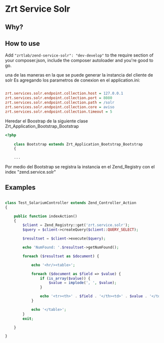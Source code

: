 Zrt Service Solr
================


## Why?

## How to use

Add `"zrtlab/zend-service-solr": "dev-develop"` to the require section of your composer.json, include the composer autoloader and you're good to go.

una de las maneras en la que se puede generar la instancia  del cliente de solr
Es agregando los parametros de conexion en el application.ini:

```ini

zrt.services.solr.endpoint.collection.host = 127.0.0.1
zrt.services.solr.endpoint.collection.port = 8080
zrt.services.solr.endpoint.collection.path = /solr
zrt.services.solr.endpoint.collection.core = aviso
zrt.services.solr.endpoint.collection.timeout = 5

```

Heredar el Boostrap de la siguiente clase  Zrt_Application_Bootstrap_Bootstrap

```PHP
<?php 
    
    class Bootstrap extends Zrt_Application_Bootstrap_Bootstrap
    {

    ...

```

Por medio del Bootstrap se registra la instancia en el Zend_Registry con el index "zend.service.solr"

## Examples

```php

class Test_SolariumController extends Zend_Controller_Action
{

    public function indexAction()
    {
        $client = Zend_Registry::get('zrt.service.solr');
        $query = $client->createQuery($client::QUERY_SELECT);

        $resultset = $client->execute($query);

        echo 'NumFound: '.$resultset->getNumFound();

        foreach ($resultset as $document) {

            echo '<hr/><table>';

            foreach ($document as $field => $value) {
                if (is_array($value)) {
                    $value = implode(', ', $value);
                }

                echo '<tr><th>' . $field . '</th><td>' . $value . '</td></tr>';
            }

            echo '</table>';
        }
        exit;

    }

}
```




